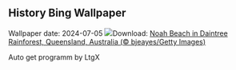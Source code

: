## History Bing Wallpaper
Wallpaper date: 2024-07-05
![](https://www.bing.com/th?id=OHR.NoahBeach_EN-IN8682200105_UHD.jpg&w=1000)Download: [Noah Beach in Daintree Rainforest, Queensland, Australia (© bjeayes/Getty Images)](https://www.bing.com/th?id=OHR.NoahBeach_EN-IN8682200105_UHD.jpg)

Auto get programm by LtgX
